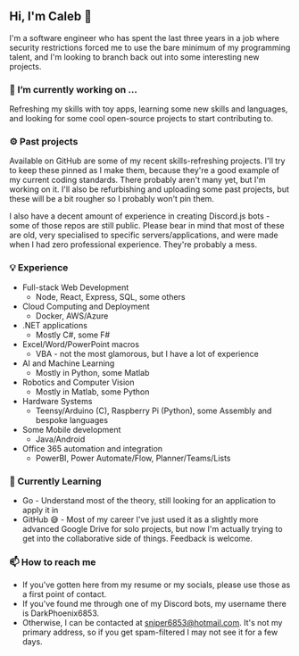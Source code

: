 ## Hi, I'm Caleb 👋
I'm a software engineer who has spent the last three years in a job where security restrictions forced me to use the bare minimum of my programming talent, and I'm looking to branch back out into some interesting new projects. 

### 🔭 I’m currently working on ...
Refreshing my skills with toy apps, learning some new skills and languages, and looking for some cool open-source projects to start contributing to. 

### ⚙️ Past projects
Available on GitHub are some of my recent skills-refreshing projects. I'll try to keep these pinned as I make them, because they're a good example of my current coding standards. There probably aren't many yet, but I'm working on it. I'll also be refurbishing and uploading some past projects, but these will be a bit rougher so I probably won't pin them. 

I also have a decent amount of experience in creating Discord.js bots - some of those repos are still public. Please bear in mind that most of these are old, very specialised to specific servers/applications, and were made when I had zero professional experience. They're probably a mess. 

### 💡 Experience
- Full-stack Web Development
  - Node, React, Express, SQL, some others
- Cloud Computing and Deployment
  - Docker, AWS/Azure
- .NET applications
  - Mostly C#, some F#
- Excel/Word/PowerPoint macros 
  - VBA - not the most glamorous, but I have a lot of experience
- AI and Machine Learning
  - Mostly in Python, some Matlab
- Robotics and Computer Vision
  - Mostly in Matlab, some Python
- Hardware Systems
  - Teensy/Arduino (C), Raspberry Pi (Python), some Assembly and bespoke languages
- Some Mobile development
  - Java/Android
- Office 365 automation and integration
  - PowerBI, Power Automate/Flow, Planner/Teams/Lists

### 🌱 Currently Learning
- Go - Understand most of the theory, still looking for an application to apply it in
- GitHub 😅 - Most of my career I've just used it as a slightly more advanced Google Drive for solo projects, but now I'm actually trying to get into the collaborative side of things. Feedback is welcome. 

### 📫 How to reach me
- If you've gotten here from my resume or my socials, please use those as a first point of contact. 
- If you've found me through one of my Discord bots, my username there is DarkPhoenix6853. 
- Otherwise, I can be contacted at [sniper6853@hotmail.com](mailto:sniper6853@hotmail.com). It's not my primary address, so if you get spam-filtered I may not see it for a few days. 
